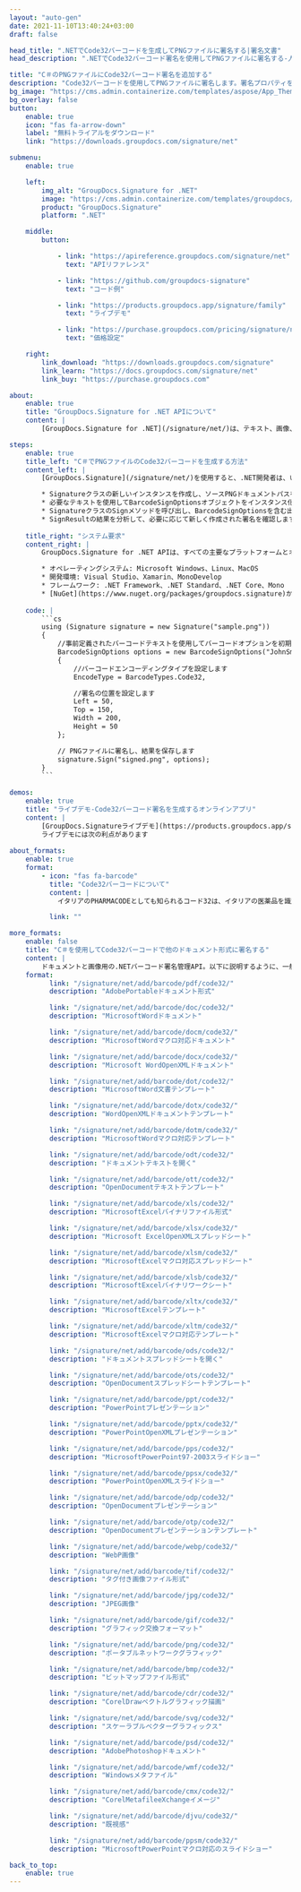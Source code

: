 ```yaml
---
layout: "auto-gen"
date: 2021-11-10T13:40:24+03:00
draft: false

head_title: ".NETでCode32バーコードを生成してPNGファイルに署名する|署名文書"
head_description: ".NETでCode32バーコード署名を使用してPNGファイルに署名する-人気のあるビジネスドキュメントや画像ファイル形式にバーコードを追加します."

title: "C＃のPNGファイルにCode32バーコード署名を追加する"
description: "Code32バーコードを使用してPNGファイルに署名します。署名プロパティを操作し、ニーズに合ったドキュメント内で高度な署名オプションを設定します."
bg_image: "https://cms.admin.containerize.com/templates/aspose/App_Themes/V3/images/bg/header1.png"
bg_overlay: false
button:
    enable: true
    icon: "fas fa-arrow-down"
    label: "無料トライアルをダウンロード"
    link: "https://downloads.groupdocs.com/signature/net"

submenu:
    enable: true

    left:
        img_alt: "GroupDocs.Signature for .NET"
        image: "https://cms.admin.containerize.com/templates/groupdocs/images/product-logos/90x90-noborder/groupdocs-signature-net.png"
        product: "GroupDocs.Signature"
        platform: ".NET"

    middle:
        button:

            - link: "https://apireference.groupdocs.com/signature/net"
              text: "APIリファレンス"

            - link: "https://github.com/groupdocs-signature"
              text: "コード例"

            - link: "https://products.groupdocs.app/signature/family"
              text: "ライブデモ"

            - link: "https://purchase.groupdocs.com/pricing/signature/net"
              text: "価格設定"

    right:
        link_download: "https://downloads.groupdocs.com/signature"
        link_learn: "https://docs.groupdocs.com/signature/net"
        link_buy: "https://purchase.groupdocs.com"

about:
    enable: true
    title: "GroupDocs.Signature for .NET APIについて"
    content: |
        [GroupDocs.Signature for .NET](/signature/net/)は、テキスト、画像、バーコード、スタンプ、フォームフィールド、QRコード、メタデータなどのさまざまな署名タイプを使用してデジタルドキュメントに電子署名するネイティブ.NETAPIです。ユーザーは、PDF、Microsoft Word、Excelワークシート、PowerPointプレゼンテーション、Adobe Photoshop、メタファイル、および画像ファイル形式内のデジタル署名を追加、編集、検証、削除、および検索でき、必要に応じて署名プロパティをカスタマイズするための追加サポートがあります。

steps:
    enable: true
    title_left: "C＃でPNGファイルのCode32バーコードを生成する方法"
    content_left: |
        [GroupDocs.Signature](/signature/net/)を使用すると、.NET開発者は、いくつかの簡単な手順を実行することで、アプリケーション内のPNGファイルにCode32バーコードを簡単に追加できます。

        * Signatureクラスの新しいインスタンスを作成し、ソースPNGドキュメントパスをコンストラクターパラメーターとして渡します。
        * 必要なテキストを使用してBarcodeSignOptionsオブジェクトをインスタンス化し、EncodeTypeプロパティをCode32に設定します。
        * SignatureクラスのSignメソッドを呼び出し、BarcodeSignOptionsを含む出力PNGファイル名を渡します。
        * SignResultの結果を分析して、必要に応じて新しく作成された署名を確認します。
        
    title_right: "システム要求"
    content_right: |
        GroupDocs.Signature for .NET APIは、すべての主要なプラットフォームとオペレーティングシステムでサポートされています。以下のコードを実行する前に、システムに次の前提条件がインストールされていることを確認してください。

        * オペレーティングシステム: Microsoft Windows、Linux、MacOS
        * 開発環境: Visual Studio、Xamarin、MonoDevelop
        * フレームワーク: .NET Framework、.NET Standard、.NET Core、Mono
        * [NuGet](https://www.nuget.org/packages/groupdocs.signature)からGroupDocs.Signaturefor.NETの最新バージョンをダウンロードします
        
    code: |
        ```cs
        using (Signature signature = new Signature("sample.png"))
        {
            //事前定義されたバーコードテキストを使用してバーコードオプションを初期化します
            BarcodeSignOptions options = new BarcodeSignOptions("JohnSmith")
            {
                //バーコードエンコーディングタイプを設定します
                EncodeType = BarcodeTypes.Code32,

                //署名の位置を設定します
                Left = 50,
                Top = 150,
                Width = 200,
                Height = 50
            };

            // PNGファイルに署名し、結果を保存します 
            signature.Sign("signed.png", options);
        }
        ```
        
demos:
    enable: true
    title: "ライブデモ-Code32バーコード署名を生成するオンラインアプリ"
    content: |
        [GroupDocs.Signatureライブデモ](https://products.groupdocs.app/signature/family)サイトにアクセスして、Code32バーコードをPNGファイルに今すぐ追加してください。  
        ライブデモには次の利点があります
        
about_formats:
    enable: true
    format:
        - icon: "fas fa-barcode"
          title: "Code32バーコードについて"
          content: |
            イタリアのPHARMACODEとしても知られるコード32は、イタリアの医薬品を識別するために使用されます。 Code 39-通常の文字セットを使用して、数値データを圧縮形式でエンコードします。

          link: ""

more_formats:
    enable: false
    title: "C＃を使用してCode32バーコードで他のドキュメント形式に署名する"
    content: |
        ドキュメントと画像用の.NETバーコード署名管理API。以下に説明するように、一般的なファイル形式のいくつかにバーコード署名を追加します。
    format: 
          link: "/signature/net/add/barcode/pdf/code32/"
          description: "AdobePortableドキュメント形式"

          link: "/signature/net/add/barcode/doc/code32/"
          description: "MicrosoftWordドキュメント"

          link: "/signature/net/add/barcode/docm/code32/"
          description: "MicrosoftWordマクロ対応ドキュメント"

          link: "/signature/net/add/barcode/docx/code32/"
          description: "Microsoft WordOpenXMLドキュメント"

          link: "/signature/net/add/barcode/dot/code32/"
          description: "MicrosoftWord文書テンプレート"

          link: "/signature/net/add/barcode/dotx/code32/"
          description: "WordOpenXMLドキュメントテンプレート"

          link: "/signature/net/add/barcode/dotm/code32/"
          description: "MicrosoftWordマクロ対応テンプレート"       

          link: "/signature/net/add/barcode/odt/code32/"
          description: "ドキュメントテキストを開く"

          link: "/signature/net/add/barcode/ott/code32/"
          description: "OpenDocumentテキストテンプレート"

          link: "/signature/net/add/barcode/xls/code32/"
          description: "MicrosoftExcelバイナリファイル形式"

          link: "/signature/net/add/barcode/xlsx/code32/"
          description: "Microsoft ExcelOpenXMLスプレッドシート"

          link: "/signature/net/add/barcode/xlsm/code32/"
          description: "MicrosoftExcelマクロ対応スプレッドシート"

          link: "/signature/net/add/barcode/xlsb/code32/"
          description: "MicrosoftExcelバイナリワークシート"

          link: "/signature/net/add/barcode/xltx/code32/"
          description: "MicrosoftExcelテンプレート"

          link: "/signature/net/add/barcode/xltm/code32/"
          description: "MicrosoftExcelマクロ対応テンプレート"

          link: "/signature/net/add/barcode/ods/code32/"
          description: "ドキュメントスプレッドシートを開く"

          link: "/signature/net/add/barcode/ots/code32/"
          description: "OpenDocumentスプレッドシートテンプレート"

          link: "/signature/net/add/barcode/ppt/code32/"
          description: "PowerPointプレゼンテーション"

          link: "/signature/net/add/barcode/pptx/code32/"
          description: "PowerPointOpenXMLプレゼンテーション"

          link: "/signature/net/add/barcode/pps/code32/"
          description: "MicrosoftPowerPoint97-2003スライドショー"

          link: "/signature/net/add/barcode/ppsx/code32/"
          description: "PowerPointOpenXMLスライドショー"                              

          link: "/signature/net/add/barcode/odp/code32/"
          description: "OpenDocumentプレゼンテーション"

          link: "/signature/net/add/barcode/otp/code32/"
          description: "OpenDocumentプレゼンテーションテンプレート"

          link: "/signature/net/add/barcode/webp/code32/"
          description: "WebP画像"

          link: "/signature/net/add/barcode/tif/code32/"
          description: "タグ付き画像ファイル形式"

          link: "/signature/net/add/barcode/jpg/code32/"
          description: "JPEG画像"

          link: "/signature/net/add/barcode/gif/code32/"
          description: "グラフィック交換フォーマット"

          link: "/signature/net/add/barcode/png/code32/"
          description: "ポータブルネットワークグラフィック"

          link: "/signature/net/add/barcode/bmp/code32/"
          description: "ビットマップファイル形式"

          link: "/signature/net/add/barcode/cdr/code32/"
          description: "CorelDrawベクトルグラフィック描画"

          link: "/signature/net/add/barcode/svg/code32/"
          description: "スケーラブルベクターグラフィックス"

          link: "/signature/net/add/barcode/psd/code32/"
          description: "AdobePhotoshopドキュメント"

          link: "/signature/net/add/barcode/wmf/code32/"
          description: "Windowsメタファイル"        

          link: "/signature/net/add/barcode/cmx/code32/"
          description: "CorelMetafileeXchangeイメージ"

          link: "/signature/net/add/barcode/djvu/code32/"
          description: "既視感"

          link: "/signature/net/add/barcode/ppsm/code32/"
          description: "MicrosoftPowerPointマクロ対応のスライドショー"

back_to_top:
    enable: true
---
```

